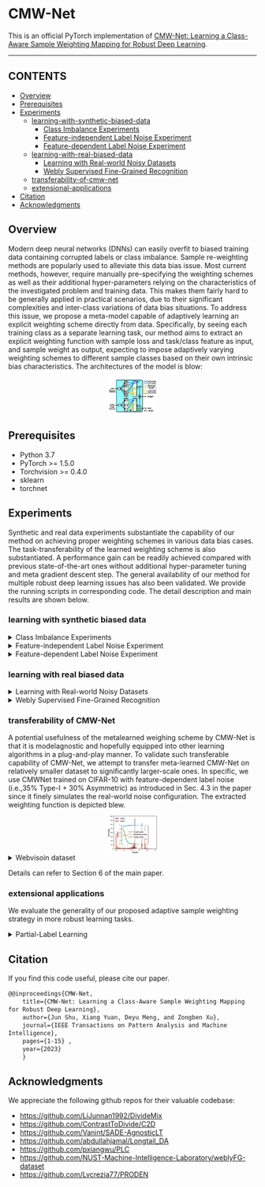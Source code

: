 # CMW-Net
This is an official PyTorch implementation of [CMW-Net: Learning a Class-Aware Sample Weighting Mapping for Robust Deep Learning](https://arxiv.org/pdf/2202.05613.pdf).
****
## CONTENTS

* [Overview](#overview)
* [Prerequisites](#prerequisites)
* [Experiments](#experiments)
    * [learning-with-synthetic-biased-data](#learning-with-synthetic-biased-data)
        * [Class Imbalance Experiments](#Class-Imbalance-Experiments)
        * [Feature-independent Label Noise Experiment](#Feature-independent-Label-Noise-Experiment)
        * [Feature-dependent Label Noise Experiment](#Feature-dependent-Label-Noise-Experiment)
    * [learning-with-real-biased-data](#learning-with-real-biased-data)
        * [Learning with Real-world Noisy Datasets](#Learning-with-Real-world-Noisy-Datasets)
        * [Webly Supervised Fine-Grained Recognition](#Webly-Supervised-Fine-Grained-Recognition)
    * [transferability-of-cmw-net](#transferability-of-cmw-net)
    * [extensional-applications](#extensional-applications)
        <!-- * [Partial-Label Learning](#Partial-Label_Learning) -->
* [Citation](#citation)
* [Acknowledgments](#acknowledgments)

## Overview

Modern deep neural networks (DNNs) can easily overfit to biased training data containing corrupted labels or class imbalance.
Sample re-weighting methods are popularly used to alleviate this data bias issue. Most current methods, however, require manually
pre-specifying the weighting schemes as well as their additional hyper-parameters relying on the characteristics of the investigated
problem and training data. This makes them fairly hard to be generally applied in practical scenarios, due to their significant complexities
and inter-class variations of data bias situations. To address this issue, we propose a meta-model capable of adaptively learning an explicit weighting scheme directly from data. Specifically, by seeing each training class as a separate learning task, our method aims to extract an explicit weighting function with sample loss and task/class feature as input, and sample weight as output, expecting to impose adaptively varying weighting schemes to different sample classes based on their own intrinsic bias characteristics. The architectures of the model is blow:
<div  align="center">    
    <img src="fig/weightnet_class.jpg" width="20%" height="20%" align=center />
</div>

## Prerequisites
* Python 3.7
* PyTorch >= 1.5.0
* Torchvision >= 0.4.0
* sklearn
* torchnet
    
## Experiments
Synthetic and real data experiments substantiate the capability of our method on achieving proper weighting schemes in various data bias cases. The task-transferability of the learned weighting scheme is also substantiated. A performance gain can be readily achieved
compared with previous state-of-the-art ones without additional hyper-parameter tuning and meta gradient descent step. The general availability of our method for multiple robust deep learning issues has also been validated. We provide the running scripts in corresponding code. The detail description and main results are shown below.

### learning with synthetic biased data
<details>
  <summary> <a id='Class-Imbalance-Experiments'>Class Imbalance Experiments</a></summary>

You can repeat the results of Class Imbalance Experiments(TABLE 1 in the paper) by

```
cd section4/Class_Imbalance
bash table1.sh
```

The main results are shown below:
<table class="tg">
<thead>
  <tr>
    <th class="tg-0pky">Dataset Name </th>
    <th class="tg-c3ow" colspan="6">CIFAR-10-LT </th>
    <th class="tg-c3ow" colspan="6">CIFAR-100-LT</th>
  </tr>
</thead>
<tbody>
  <tr>
    <td class="tg-0pky">Imbalance factor </td>
    <td class="tg-c3ow">200 </td>
    <td class="tg-c3ow">100 </td>
    <td class="tg-c3ow">50 </td>
    <td class="tg-c3ow">20 </td>
    <td class="tg-c3ow">10 </td>
    <td class="tg-c3ow">1 </td>
    <td class="tg-c3ow">200 </td>
    <td class="tg-c3ow">100 </td>
    <td class="tg-c3ow">50 </td>
    <td class="tg-c3ow">20 </td>
    <td class="tg-c3ow">10 </td>
    <td class="tg-c3ow">1</td>
  </tr>
  <tr>
    <td class="tg-0pky">ERM </td>
    <td class="tg-c3ow">34.32 </td>
    <td class="tg-c3ow">29.64 </td>
    <td class="tg-c3ow">25.19 </td>
    <td class="tg-c3ow">17.77 </td>
    <td class="tg-c3ow">13.61 </td>
    <td class="tg-c3ow">7.53 </td>
    <td class="tg-c3ow">65.16 </td>
    <td class="tg-c3ow">61.68 </td>
    <td class="tg-c3ow">56.15 </td>
    <td class="tg-c3ow">48.86 </td>
    <td class="tg-c3ow">44.29 </td>
    <td class="tg-c3ow">29.50</td>
  </tr>
  <tr>
    <td class="tg-0pky">Focal loss</td>
    <td class="tg-c3ow">34.71 </td>
    <td class="tg-c3ow">29.62 </td>
    <td class="tg-c3ow">23.29 </td>
    <td class="tg-c3ow">17.24 </td>
    <td class="tg-c3ow">13.34 </td>
    <td class="tg-c3ow">6.97 </td>
    <td class="tg-c3ow">64.38 </td>
    <td class="tg-c3ow">61.59 </td>
    <td class="tg-c3ow">55.68 </td>
    <td class="tg-c3ow">48.05 </td>
    <td class="tg-c3ow">44.22 </td>
    <td class="tg-c3ow">28.85</td>
  </tr>
  <tr>
    <td class="tg-0pky">CB loss</td>
    <td class="tg-c3ow">31.11 </td>
    <td class="tg-c3ow">27.63 </td>
    <td class="tg-c3ow">21.95 </td>
    <td class="tg-c3ow">15.64 </td>
    <td class="tg-c3ow">13.23 </td>
    <td class="tg-c3ow">7.53 </td>
    <td class="tg-c3ow">64.44 </td>
    <td class="tg-c3ow">61.23 </td>
    <td class="tg-c3ow">55.21 </td>
    <td class="tg-c3ow">48.06 </td>
    <td class="tg-c3ow">42.43 </td>
    <td class="tg-c3ow">29.37</td>
  </tr>
  <tr>
    <td class="tg-0pky">LDAM loss</td>
    <td class="tg-c3ow">- </td>
    <td class="tg-c3ow">26.65 </td>
    <td class="tg-c3ow">- </td>
    <td class="tg-c3ow">- </td>
    <td class="tg-c3ow">13.04 </td>
    <td class="tg-c3ow">- </td>
    <td class="tg-c3ow">60.40 </td>
    <td class="tg-c3ow">- </td>
    <td class="tg-c3ow">- </td>
    <td class="tg-c3ow">- </td>
    <td class="tg-c3ow">43.09 </td>
    <td class="tg-c3ow">-</td>
  </tr>
  <tr>
    <td class="tg-0pky">L2RW</td>
    <td class="tg-c3ow">33.49 </td>
    <td class="tg-c3ow">25.84 </td>
    <td class="tg-c3ow">21.07 </td>
    <td class="tg-c3ow">16.90 </td>
    <td class="tg-c3ow">14.81 </td>
    <td class="tg-c3ow">10.75 </td>
    <td class="tg-c3ow">66.62 </td>
    <td class="tg-c3ow">59.77 </td>
    <td class="tg-c3ow">55.56 </td>
    <td class="tg-c3ow">48.36 </td>
    <td class="tg-c3ow">46.27 </td>
    <td class="tg-c3ow">35.89</td>
  </tr>
  <tr>
    <td class="tg-0pky">MW-Net </td>
    <td class="tg-c3ow">32.80 </td>
    <td class="tg-c3ow">26.43 </td>
    <td class="tg-c3ow">20.90 </td>
    <td class="tg-c3ow">15.55 </td>
    <td class="tg-c3ow">12.45 </td>
    <td class="tg-c3ow">7.19 </td>
    <td class="tg-c3ow">63.38 </td>
    <td class="tg-c3ow">58.39 </td>
    <td class="tg-c3ow">54.34 </td>
    <td class="tg-c3ow">46.96 </td>
    <td class="tg-c3ow">41.09 </td>
    <td class="tg-c3ow">29.90</td>
  </tr>
  <tr>
    <td class="tg-0pky">MCW with CE loss</td>
    <td class="tg-c3ow">29.34 </td>
    <td class="tg-c3ow">23.59 </td>
    <td class="tg-c3ow">19.49 </td>
    <td class="tg-c3ow">13.54 </td>
    <td class="tg-c3ow">11.15 </td>
    <td class="tg-7btt">7.21 </td>
    <td class="tg-7btt">60.69 </td>
    <td class="tg-c3ow">56.65 </td>
    <td class="tg-c3ow">51.47 </td>
    <td class="tg-c3ow">44.38 </td>
    <td class="tg-c3ow">40.42 </td>
    <td class="tg-c3ow">-</td>
  </tr>
  <tr>
    <td class="tg-0pky">CMW-Net with CE loss </td>
    <td class="tg-7btt">27.80 </td>
    <td class="tg-7btt">21.15 </td>
    <td class="tg-7btt">17.26 </td>
    <td class="tg-7btt">12.45 </td>
    <td class="tg-7btt">10.97 </td>
    <td class="tg-c3ow">8.30 </td>
    <td class="tg-c3ow">60.85 </td>
    <td class="tg-7btt">55.25 </td>
    <td class="tg-7btt">49.73 </td>
    <td class="tg-7btt">43.06 </td>
    <td class="tg-7btt">39.41 </td>
    <td class="tg-c3ow">30.81</td>
  </tr>
  <tr>
    <td class="tg-0pky">MCW with LDAM loss</td>
    <td class="tg-7btt">25.10 </td>
    <td class="tg-c3ow">20.00 </td>
    <td class="tg-c3ow">17.77 </td>
    <td class="tg-c3ow">15.63 </td>
    <td class="tg-c3ow">12.60 </td>
    <td class="tg-c3ow">10.29 </td>
    <td class="tg-c3ow">60.47 </td>
    <td class="tg-c3ow">55.92 </td>
    <td class="tg-7btt">50.84 </td>
    <td class="tg-c3ow">47.62 </td>
    <td class="tg-c3ow">42.00 </td>
    <td class="tg-c3ow">-</td>
  </tr>
  <tr>
    <td class="tg-0pky">CMW-Net with LDAM loss </td>
    <td class="tg-c3ow">25.57 </td>
    <td class="tg-7btt">19.95 </td>
    <td class="tg-7btt">17.66 </td>
    <td class="tg-7btt">13.08 </td>
    <td class="tg-7btt">11.42 </td>
    <td class="tg-7btt">7.04 </td>
    <td class="tg-7btt">59.81 </td>
    <td class="tg-7btt">55.87 </td>
    <td class="tg-c3ow">51.14 </td>
    <td class="tg-7btt">45.26 </td>
    <td class="tg-7btt">40.32 </td>
    <td class="tg-7btt">29.19</td>
  </tr>
  <tr>
    <td class="tg-0pky">SADE</td>
    <td class="tg-c3ow">19.37 </td>
    <td class="tg-c3ow">16.78 </td>
    <td class="tg-c3ow">14.81 </td>
    <td class="tg-c3ow">11.78 </td>
    <td class="tg-c3ow">9.88 </td>
    <td class="tg-c3ow">7.72 </td>
    <td class="tg-c3ow">54.78 </td>
    <td class="tg-c3ow">50.20 </td>
    <td class="tg-c3ow">46.12 </td>
    <td class="tg-c3ow">40.06 </td>
    <td class="tg-c3ow">36.40 </td>
    <td class="tg-c3ow">28.08</td>
  </tr>
  <tr>
    <td class="tg-0pky">CMW-Net with SADE </td>
    <td class="tg-7btt">19.11 </td>
    <td class="tg-7btt">16.04 </td>
    <td class="tg-7btt">13.54 </td>
    <td class="tg-7btt">10.25 </td>
    <td class="tg-7btt">9.39 </td>
    <td class="tg-7btt">5.39 </td>
    <td class="tg-7btt">54.59 </td>
    <td class="tg-7btt">49.50 </td>
    <td class="tg-7btt">46.01 </td>
    <td class="tg-7btt">39.42 </td>
    <td class="tg-7btt">34.78 </td>
    <td class="tg-7btt">27.50</td>
  </tr>
</tbody>
</table>

Details can refer to Section 4.1 of the main paper.

</details>

<details>
  <summary> <a id='Feature-independent-Label-Noise-Experiment'>Feature-independent Label Noise Experiment</a> </summary>


You can repeat the results of Feature-independent Label Noise Experiment(TABLE 2 and TABLE 3 in the paper) by

```
cd section4/Feature-independent_Label_Noise
bash table2.sh
```
The main results are shown below:
<table class="tg">
<thead>
  <tr>
    <th class="tg-c3ow" rowspan="2">Datasets</th>
    <th class="tg-c3ow" rowspan="2">Noise</th>
    <th class="tg-c3ow" colspan="4">Symmetric Noise</th>
    <th class="tg-c3ow" colspan="4">Asymmetric Noise</th>
  </tr>
  <tr>
    <th class="tg-c3ow">0.2</th>
    <th class="tg-c3ow">0.4</th>
    <th class="tg-c3ow">0.6</th>
    <th class="tg-c3ow">0.8</th>
    <th class="tg-c3ow">0.2</th>
    <th class="tg-c3ow">0.4</th>
    <th class="tg-c3ow">0.6</th>
    <th class="tg-c3ow">0.8</th>
  </tr>
</thead>
<tbody>
  <tr>
    <td class="tg-c3ow" rowspan="9">CIFAR-10</td>
    <td class="tg-c3ow">ERM </td>
    <td class="tg-c3ow">86.98 ± 0.12 </td>
    <td class="tg-c3ow">77.52 ± 0.41 </td>
    <td class="tg-c3ow">73.63 ± 0.85 </td>
    <td class="tg-c3ow">53.82 ± 1.04 </td>
    <td class="tg-c3ow">83.60 ± 0.24 </td>
    <td class="tg-c3ow">77.85 ± 0.98 </td>
    <td class="tg-c3ow">69.69 ± 0.72 </td>
    <td class="tg-c3ow">55.20 ± 0.28</td>
  </tr>
  <tr>
    <td class="tg-c3ow">Forward</td>
    <td class="tg-c3ow">87.99 ± 0.36 </td>
    <td class="tg-c3ow">83.25 ± 0.38 </td>
    <td class="tg-c3ow">74.96 ± 0.65 </td>
    <td class="tg-c3ow">54.64 ± 0.44 </td>
    <td class="tg-c3ow">91.34 ± 0.28 </td>
    <td class="tg-c3ow">89.87 ± 0.61 </td>
    <td class="tg-c3ow">87.24 ± 0.96 </td>
    <td class="tg-c3ow">81.07 ± 1.92</td>
  </tr>
  <tr>
    <td class="tg-c3ow">GCE</td>
    <td class="tg-c3ow">89.99 ± 0.16 </td>
    <td class="tg-c3ow">87.31 ± 0.53 </td>
    <td class="tg-c3ow">82.15 ± 0.47 </td>
    <td class="tg-c3ow">57.36 ± 2.08 </td>
    <td class="tg-c3ow">89.75 ± 1.53 </td>
    <td class="tg-c3ow">87.75 ± 0.36 </td>
    <td class="tg-c3ow">67.21 ± 3.64 </td>
    <td class="tg-c3ow">57.46 ± 0.31</td>
  </tr>
  <tr>
    <td class="tg-c3ow">M-correction</td>
    <td class="tg-c3ow">93.80 ± 0.23 </td>
    <td class="tg-c3ow">92.53 ± 0.11 </td>
    <td class="tg-c3ow">90.30 ± 0.34 </td>
    <td class="tg-c3ow">86.80 ± 0.11 </td>
    <td class="tg-c3ow">92.15 ± 0.18 </td>
    <td class="tg-c3ow">91.76 ± 0.57 </td>
    <td class="tg-c3ow">87.59 ± 0.33 </td>
    <td class="tg-c3ow">67.78 ± 1.22</td>
  </tr>
  <tr>
    <td class="tg-c3ow">DivideMix</td>
    <td class="tg-c3ow">95.70 ± 0.31 </td>
    <td class="tg-c3ow">95.00 ± 0.17 </td>
    <td class="tg-c3ow">94.23 ± 0.23 </td>
    <td class="tg-c3ow">92.90 ± 0.31 </td>
    <td class="tg-c3ow">93.96 ± 0.21 </td>
    <td class="tg-c3ow">91.80 ± 0.78 </td>
    <td class="tg-c3ow">80.14 ± 0.45 </td>
    <td class="tg-c3ow">59.23 ± 0.38</td>
  </tr>
  <tr>
    <td class="tg-c3ow">L2RW</td>
    <td class="tg-c3ow">89.45 ± 0.62 </td>
    <td class="tg-c3ow">87.18 ± 0.84 </td>
    <td class="tg-c3ow">81.57 ± 0.66 </td>
    <td class="tg-c3ow">58.59 ± 1.84 </td>
    <td class="tg-c3ow">90.46 ± 0.56 </td>
    <td class="tg-c3ow">89.76 ± 0.53 </td>
    <td class="tg-c3ow">88.22 ± 0.71 </td>
    <td class="tg-c3ow">85.17 ± 0.31</td>
  </tr>
  <tr>
    <td class="tg-c3ow">MW-Net</td>
    <td class="tg-c3ow">90.46 ± 0.52 </td>
    <td class="tg-c3ow">86.53 ± 0.57 </td>
    <td class="tg-c3ow">82.98 ± 0.34 </td>
    <td class="tg-c3ow">64.41 ± 0.92 </td>
    <td class="tg-c3ow">92.69 ± 0.24 </td>
    <td class="tg-c3ow">90.17 ± 0.11 </td>
    <td class="tg-c3ow">68.55 ± 0.76 </td>
    <td class="tg-c3ow">58.29 ± 1.33</td>
  </tr>
  <tr>
    <td class="tg-c3ow">CMW-Net </td>
    <td class="tg-c3ow">91.09 ± 0.54 </td>
    <td class="tg-c3ow">86.91 ± 0.37 </td>
    <td class="tg-c3ow">83.33 ± 0.55 </td>
    <td class="tg-c3ow">64.80 ± 0.72 </td>
    <td class="tg-c3ow">93.02 ± 0.25 </td>
    <td class="tg-c3ow">92.70 ± 0.32 </td>
    <td class="tg-c3ow">91.28 ± 0.40 </td>
    <td class="tg-c3ow">87.50 ± 0.26</td>
  </tr>
  <tr>
    <td class="tg-c3ow">CMW-Net-SL </td>
    <td class="tg-c3ow">96.20 ± 0.33 </td>
    <td class="tg-c3ow">95.29 ± 0.14 </td>
    <td class="tg-c3ow">94.51 ± 0.32 </td>
    <td class="tg-c3ow">92.10 ± 0.76 </td>
    <td class="tg-c3ow">95.48 ± 0.29 </td>
    <td class="tg-c3ow">94.51 ± 0.52 </td>
    <td class="tg-c3ow">94.18 ± 0.21 </td>
    <td class="tg-c3ow">93.07 ± 0.24</td>
  </tr>
  <tr>
    <td class="tg-c3ow" rowspan="9">CIFAR-100</td>
    <td class="tg-c3ow">ERM </td>
    <td class="tg-c3ow">60.38 ± 0.75 </td>
    <td class="tg-c3ow">46.92 ± 0.51 </td>
    <td class="tg-c3ow">31.82 ± 1.16 </td>
    <td class="tg-c3ow">8.29 ± 3.24 </td>
    <td class="tg-c3ow">61.05 ± 0.11 </td>
    <td class="tg-c3ow">50.30 ± 1.11 </td>
    <td class="tg-c3ow">37.34 ± 1.80 </td>
    <td class="tg-c3ow">12.46 ± 0.43</td>
  </tr>
  <tr>
    <td class="tg-c3ow">Forward</td>
    <td class="tg-c3ow">63.71 ± 0.49 </td>
    <td class="tg-c3ow">49.34 ± 0.60 </td>
    <td class="tg-c3ow">37.90 ± 0.76 </td>
    <td class="tg-c3ow">9.57 ± 1.01 </td>
    <td class="tg-c3ow">64.97 ± 0.47 </td>
    <td class="tg-c3ow">52.37 ± 0.71 </td>
    <td class="tg-c3ow">44.58 ± 0.60 </td>
    <td class="tg-c3ow">15.84 ± 0.62</td>
  </tr>
  <tr>
    <td class="tg-c3ow">GCE</td>
    <td class="tg-c3ow">68.02 ± 1.05 </td>
    <td class="tg-c3ow">64.18 ± 0.30 </td>
    <td class="tg-c3ow">54.46 ± 0.31 </td>
    <td class="tg-c3ow">15.61 ± 0.97 </td>
    <td class="tg-c3ow">66.15 ± 0.44 </td>
    <td class="tg-c3ow">56.85 ± 0.72 </td>
    <td class="tg-c3ow">40.58 ± 0.47 </td>
    <td class="tg-c3ow">15.82 ± 0.63</td>
  </tr>
  <tr>
    <td class="tg-c3ow">M-correction</td>
    <td class="tg-c3ow">73.90 ± 0.14 </td>
    <td class="tg-c3ow">70.10 ± 0.14 </td>
    <td class="tg-c3ow">59.50 ± 0.35 </td>
    <td class="tg-c3ow">48.20 ± 0.23 </td>
    <td class="tg-c3ow">71.85 ± 0.19 </td>
    <td class="tg-c3ow">70.83 ± 0.48 </td>
    <td class="tg-c3ow">60.51 ± 0.52 </td>
    <td class="tg-c3ow">16.06 ± 0.33</td>
  </tr>
  <tr>
    <td class="tg-c3ow">DivideMix</td>
    <td class="tg-c3ow">76.90 ± 0.21 </td>
    <td class="tg-c3ow">75.20 ± 0.12 </td>
    <td class="tg-c3ow">72.00 ± 0.33 </td>
    <td class="tg-c3ow">59.60 ± 0.21 </td>
    <td class="tg-c3ow">76.12 ± 0.44 </td>
    <td class="tg-c3ow">73.47 ± 0.63 </td>
    <td class="tg-c3ow">45.83 ± 0.83 </td>
    <td class="tg-c3ow">16.98 ± 0.40</td>
  </tr>
  <tr>
    <td class="tg-c3ow">L2RW</td>
    <td class="tg-c3ow">65.32 ± 0.42 </td>
    <td class="tg-c3ow">55.75 ± 0.81 </td>
    <td class="tg-c3ow">41.16 ± 0.85 </td>
    <td class="tg-c3ow">16.80 ± 0.22 </td>
    <td class="tg-c3ow">65.93 ± 0.17 </td>
    <td class="tg-c3ow">62.48 ± 0.56 </td>
    <td class="tg-c3ow">51.66 ± 0.49 </td>
    <td class="tg-c3ow">12.40 ± 0.61</td>
  </tr>
  <tr>
    <td class="tg-c3ow">MW-Net</td>
    <td class="tg-c3ow">69.93 ± 0.40 </td>
    <td class="tg-c3ow">65.29 ± 0.43 </td>
    <td class="tg-c3ow">55.59 ± 1.07 </td>
    <td class="tg-c3ow">27.63 ± 0.56 </td>
    <td class="tg-c3ow">69.80 ± 0.34 </td>
    <td class="tg-c3ow">64.88 ± 0.63 </td>
    <td class="tg-c3ow">56.89 ± 0.95 </td>
    <td class="tg-c3ow">17.05 ± 0.52</td>
  </tr>
  <tr>
    <td class="tg-c3ow">CMW-Net </td>
    <td class="tg-c3ow">70.11 ± 0.19 </td>
    <td class="tg-c3ow">65.84 ± 0.50 </td>
    <td class="tg-c3ow">56.93 ± 0.38 </td>
    <td class="tg-c3ow">28.36 ± 0.67 </td>
    <td class="tg-c3ow">71.07 ± 0.56 </td>
    <td class="tg-c3ow">66.15 ± 0.51 </td>
    <td class="tg-c3ow">58.21 ± 0.78 </td>
    <td class="tg-c3ow">17.41 ± 0.16</td>
  </tr>
  <tr>
    <td class="tg-c3ow">CMW-Net-SL </td>
    <td class="tg-c3ow">77.84 ± 0.12 </td>
    <td class="tg-c3ow">76.25 ± 0.67 </td>
    <td class="tg-c3ow">72.61 ± 0.92 </td>
    <td class="tg-c3ow">55.21 ± 0.31 </td>
    <td class="tg-c3ow">77.73 ± 0.37 </td>
    <td class="tg-c3ow">75.69 ± 0.68 </td>
    <td class="tg-c3ow">61.54 ± 0.72 </td>
    <td class="tg-c3ow">18.34 ± 0.21</td>
  </tr>
</tbody>
</table>

<table class="tg">
<thead>
  <tr>
    <th class="tg-c3ow" rowspan="2">Datasets</th>
    <th class="tg-c3ow" rowspan="2">Noise</th>
    <th class="tg-c3ow" colspan="4">Symmetric</th>
    <th class="tg-c3ow">Asy. Noise</th>
  </tr>
  <tr>
    <th class="tg-c3ow">0.2 </th>
    <th class="tg-c3ow">0.5 </th>
    <th class="tg-c3ow">0.8 </th>
    <th class="tg-c3ow">0.9 </th>
    <th class="tg-c3ow">0.4</th>
  </tr>
</thead>
<tbody>
  <tr>
    <td class="tg-c3ow" rowspan="8">CIFAR-10</td>
    <td class="tg-c3ow">DivideMix</td>
    <td class="tg-c3ow">95.7 </td>
    <td class="tg-c3ow">94.4 </td>
    <td class="tg-c3ow">92.9 </td>
    <td class="tg-c3ow">75.4 </td>
    <td class="tg-c3ow">92.1</td>
  </tr>
  <tr>
    <td class="tg-c3ow">ELR+</td>
    <td class="tg-c3ow">94.6 </td>
    <td class="tg-c3ow">93.8 </td>
    <td class="tg-c3ow">93.1 </td>
    <td class="tg-c3ow">75.2 </td>
    <td class="tg-c3ow">92.7</td>
  </tr>
  <tr>
    <td class="tg-c3ow">REED</td>
    <td class="tg-c3ow">95.7 </td>
    <td class="tg-c3ow">95.4 </td>
    <td class="tg-c3ow">94.1 </td>
    <td class="tg-c3ow">93.5 </td>
    <td class="tg-c3ow">-</td>
  </tr>
  <tr>
    <td class="tg-c3ow">AugDesc</td>
    <td class="tg-c3ow">96.2 </td>
    <td class="tg-c3ow">95.1 </td>
    <td class="tg-c3ow">93.6 </td>
    <td class="tg-c3ow">91.8 </td>
    <td class="tg-c3ow">94.3</td>
  </tr>
  <tr>
    <td class="tg-c3ow">C2D</td>
    <td class="tg-c3ow">96.2 </td>
    <td class="tg-c3ow">95.1 </td>
    <td class="tg-c3ow">94.3 </td>
    <td class="tg-c3ow">93.4 </td>
    <td class="tg-c3ow">90.8</td>
  </tr>
  <tr>
    <td class="tg-c3ow">Two-step</td>
    <td class="tg-c3ow">96.2 </td>
    <td class="tg-c3ow">95.3 </td>
    <td class="tg-c3ow">93.7 </td>
    <td class="tg-c3ow">92.7 </td>
    <td class="tg-c3ow">92.4</td>
  </tr>
  <tr>
    <td class="tg-c3ow">CMW-Net-SL </td>
    <td class="tg-c3ow">96.2 </td>
    <td class="tg-c3ow">95.1 </td>
    <td class="tg-c3ow">92.1 </td>
    <td class="tg-c3ow">48.0 </td>
    <td class="tg-c3ow">94.5</td>
  </tr>
  <tr>
    <td class="tg-c3ow">CMW-Net-SL+ </td>
    <td class="tg-c3ow">96.6 </td>
    <td class="tg-c3ow">96.2 </td>
    <td class="tg-c3ow">95.4 </td>
    <td class="tg-c3ow">93.7 </td>
    <td class="tg-c3ow">96.0</td>
  </tr>
  <tr>
    <td class="tg-c3ow" rowspan="8">CIFAR-100</td>
    <td class="tg-c3ow">DivideMix</td>
    <td class="tg-c3ow">77.3 </td>
    <td class="tg-c3ow">74.6 </td>
    <td class="tg-c3ow">60.2 </td>
    <td class="tg-c3ow">31.5 </td>
    <td class="tg-c3ow">72.1</td>
  </tr>
  <tr>
    <td class="tg-c3ow">ELR+</td>
    <td class="tg-c3ow">77.5 </td>
    <td class="tg-c3ow">72.4 </td>
    <td class="tg-c3ow">58.2 </td>
    <td class="tg-c3ow">30.8 </td>
    <td class="tg-c3ow">76.5</td>
  </tr>
  <tr>
    <td class="tg-c3ow">REED</td>
    <td class="tg-c3ow">76.5 </td>
    <td class="tg-c3ow">72.2 </td>
    <td class="tg-c3ow">66.5 </td>
    <td class="tg-c3ow">59.4 </td>
    <td class="tg-c3ow">-</td>
  </tr>
  <tr>
    <td class="tg-c3ow">AugDesc</td>
    <td class="tg-c3ow">79.2 </td>
    <td class="tg-c3ow">77.0 </td>
    <td class="tg-c3ow">66.1 </td>
    <td class="tg-c3ow">40.9 </td>
    <td class="tg-c3ow">76.8</td>
  </tr>
  <tr>
    <td class="tg-c3ow">C2D</td>
    <td class="tg-c3ow">78.3 </td>
    <td class="tg-c3ow">76.1 </td>
    <td class="tg-c3ow">67.4 </td>
    <td class="tg-c3ow">58.5 </td>
    <td class="tg-c3ow">75.1</td>
  </tr>
  <tr>
    <td class="tg-c3ow">Two-step</td>
    <td class="tg-c3ow">79.1 </td>
    <td class="tg-c3ow">78.2 </td>
    <td class="tg-c3ow">70.1 </td>
    <td class="tg-c3ow">53.2 </td>
    <td class="tg-c3ow">65.5</td>
  </tr>
  <tr>
    <td class="tg-c3ow">CMW-Net-SL </td>
    <td class="tg-c3ow">77.84 </td>
    <td class="tg-c3ow">76.2 </td>
    <td class="tg-c3ow">55.2 </td>
    <td class="tg-c3ow">21.2 </td>
    <td class="tg-c3ow">75.7</td>
  </tr>
  <tr>
    <td class="tg-c3ow">CMW-Net-SL+ </td>
    <td class="tg-c3ow">80.2 </td>
    <td class="tg-c3ow">78.2 </td>
    <td class="tg-c3ow">71.1 </td>
    <td class="tg-c3ow">64.6 </td>
    <td class="tg-c3ow">77.2</td>
  </tr>
</tbody>
</table>

Details can refer to Section 4.2 of the main paper.

</details>

<details>
  <summary> <a id='Feature-dependent-Label-Noise-Experiment'>Feature-dependent Label Noise Experiment</a> </summary>

You can repeat the results of TABLE 4 in the paper by
```
cd section4/Feature-dependent_Label_Noise
bash table4.sh
```
The main results are shown below:
<style type="text/css">
.tg  {border-collapse:collapse;border-spacing:0;}
.tg td{border-color:black;border-style:solid;border-width:1px;font-family:Arial, sans-serif;font-size:14px;
  overflow:hidden;padding:10px 5px;word-break:normal;}
.tg th{border-color:black;border-style:solid;border-width:1px;font-family:Arial, sans-serif;font-size:14px;
  font-weight:normal;overflow:hidden;padding:10px 5px;word-break:normal;}
.tg .tg-cly1{text-align:left;vertical-align:middle}
</style>
<table class="tg">
<thead>
  <tr>
    <th class="tg-cly1">Datasets </th>
    <th class="tg-cly1">Noise </th>
    <th class="tg-cly1">ERM </th>
    <th class="tg-cly1">LRT</th>
    <th class="tg-cly1">GCE</th>
    <th class="tg-cly1">MW-Net</th>
    <th class="tg-cly1">PLC</th>
    <th class="tg-cly1">CMW-Net </th>
    <th class="tg-cly1">CMW-Net-SL</th>
  </tr>
</thead>
<tbody>
  <tr>
    <td class="tg-cly1" rowspan="6">CIFAR-10</td>
    <td class="tg-cly1">Type-I (35%) </td>
    <td class="tg-cly1">78.11 ± 0.74 </td>
    <td class="tg-cly1">80.98 ± 0.80 </td>
    <td class="tg-cly1">80.65 ± 0.39 </td>
    <td class="tg-cly1">82.20 ± 0.40 </td>
    <td class="tg-cly1">82.80 ± 0.27 </td>
    <td class="tg-cly1">82.27 ± 0.33 </td>
    <td class="tg-cly1">84.23 ± 0.17</td>
  </tr>
  <tr>
    <td class="tg-cly1">Type-I (70%) </td>
    <td class="tg-cly1">41.98 ± 1.96 </td>
    <td class="tg-cly1">41.52 ± 4.53 </td>
    <td class="tg-cly1">36.52 ± 1.62 </td>
    <td class="tg-cly1">38.85 ± 0.67 </td>
    <td class="tg-cly1">42.74 ± 2.14 </td>
    <td class="tg-cly1">42.23 ± 0.69 </td>
    <td class="tg-cly1">44.19 ± 0.69</td>
  </tr>
  <tr>
    <td class="tg-cly1">Type-II (35%) </td>
    <td class="tg-cly1">76.65 ± 0.57 </td>
    <td class="tg-cly1">80.74 ± 0.25 </td>
    <td class="tg-cly1">77.60 ± 0.88 </td>
    <td class="tg-cly1">81.28 ± 0.56 </td>
    <td class="tg-cly1">81.54 ± 0.47 </td>
    <td class="tg-cly1">81.69 ± 0.57 </td>
    <td class="tg-cly1">83.12 ± 0.40</td>
  </tr>
  <tr>
    <td class="tg-cly1">Type-II (70%) </td>
    <td class="tg-cly1">45.57 ± 1.12 </td>
    <td class="tg-cly1">81.08 ± 0.35 </td>
    <td class="tg-cly1">40.30 ± 1.46 </td>
    <td class="tg-cly1">42.15 ± 1.07 </td>
    <td class="tg-cly1">46.04 ± 2.20 </td>
    <td class="tg-cly1">46.30 ± 0.77 </td>
    <td class="tg-cly1">48.26 ± 0.88</td>
  </tr>
  <tr>
    <td class="tg-cly1">Type-III (35%) </td>
    <td class="tg-cly1">76.89 ± 0.79 </td>
    <td class="tg-cly1">76.89 ± 0.79 </td>
    <td class="tg-cly1">79.18 ± 0.61 </td>
    <td class="tg-cly1">81.57 ± 0.73 </td>
    <td class="tg-cly1">81.50 ± 0.50 </td>
    <td class="tg-cly1">81.52 ± 0.38 </td>
    <td class="tg-cly1">83.10 ± 0.34</td>
  </tr>
  <tr>
    <td class="tg-cly1">Type-III (70%) </td>
    <td class="tg-cly1">43.32 ± 1.00 </td>
    <td class="tg-cly1">44.47 ± 1.23 </td>
    <td class="tg-cly1">37.10 ± 0.59 </td>
    <td class="tg-cly1">42.43 ± 1.27 </td>
    <td class="tg-cly1">45.05 ± 1.13 </td>
    <td class="tg-cly1">43.76 ± 0.96 </td>
    <td class="tg-cly1">45.15 ± 0.91</td>
  </tr>
  <tr>
    <td class="tg-cly1" rowspan="6">CIFAR-100</td>
    <td class="tg-cly1">Type-I (35%) </td>
    <td class="tg-cly1">57.68 ± 0.29 </td>
    <td class="tg-cly1">56.74 ± 0.34 </td>
    <td class="tg-cly1">58.37 ± 0.18 </td>
    <td class="tg-cly1">62.10 ± 0.50 </td>
    <td class="tg-cly1">60.01 ± 0.43 </td>
    <td class="tg-cly1">62.43 ± 0.38 </td>
    <td class="tg-cly1">64.01 ± 0.11</td>
  </tr>
  <tr>
    <td class="tg-cly1">Type-I (70%) </td>
    <td class="tg-cly1">39.32 ± 0.43 </td>
    <td class="tg-cly1">45.29 ± 0.43 </td>
    <td class="tg-cly1">40.01 ± 0.71 </td>
    <td class="tg-cly1">44.71 ± 0.49 </td>
    <td class="tg-cly1">45.92 ± 0.61 </td>
    <td class="tg-cly1">46.68 ± 0.64 </td>
    <td class="tg-cly1">47.62 ± 0.44</td>
  </tr>
  <tr>
    <td class="tg-cly1">Type-II (35%) </td>
    <td class="tg-cly1">57.83 ± 0.25 </td>
    <td class="tg-cly1">57.25 ± 0.68 </td>
    <td class="tg-cly1">58.11 ± 1.05 </td>
    <td class="tg-cly1">63.78 ± 0.24 </td>
    <td class="tg-cly1">63.68 ± 0.29 </td>
    <td class="tg-cly1">64.08 ± 0.26 </td>
    <td class="tg-cly1">64.13 ± 0.19</td>
  </tr>
  <tr>
    <td class="tg-cly1">Type-II (70%) </td>
    <td class="tg-cly1">39.30 ± 0.32 </td>
    <td class="tg-cly1">43.71 ± 0.51 </td>
    <td class="tg-cly1">37.75 ± 0.46 </td>
    <td class="tg-cly1">44.61 ± 0.41 </td>
    <td class="tg-cly1">45.03 ± 0.50 </td>
    <td class="tg-cly1">50.01 ± 0.51 </td>
    <td class="tg-cly1">51.99 ± 0.35</td>
  </tr>
  <tr>
    <td class="tg-cly1">Type-III (35%) </td>
    <td class="tg-cly1">56.07 ± 0.79 </td>
    <td class="tg-cly1">56.57 ± 0.30 </td>
    <td class="tg-cly1">57.51 ± 1.16 </td>
    <td class="tg-cly1">62.53 ± 0.33 </td>
    <td class="tg-cly1">63.68 ± 0.29 </td>
    <td class="tg-cly1">63.21 ± 0.23 </td>
    <td class="tg-cly1">64.47 ± 0.15</td>
  </tr>
  <tr>
    <td class="tg-cly1">Type-III (70%) </td>
    <td class="tg-cly1">40.01 ± 0.18 </td>
    <td class="tg-cly1">44.41 ± 0.19 </td>
    <td class="tg-cly1">40.53 ± 0.60 </td>
    <td class="tg-cly1">45.17 ± 0.77 </td>
    <td class="tg-cly1">44.45 ± 0.62 </td>
    <td class="tg-cly1">47.38 ± 0.65 </td>
    <td class="tg-cly1">48.78 ± 0.62</td>
  </tr>
</tbody>
</table>

We can repeat the results of TABLE 5 in the paper by
```
cd section4/Feature-dependent_Label_Noise
bash table5.sh
```
The main results are shown below:
<style type="text/css">
.tg  {border-collapse:collapse;border-spacing:0;}
.tg td{border-color:black;border-style:solid;border-width:1px;font-family:Arial, sans-serif;font-size:14px;
  overflow:hidden;padding:10px 5px;word-break:normal;}
.tg th{border-color:black;border-style:solid;border-width:1px;font-family:Arial, sans-serif;font-size:14px;
  font-weight:normal;overflow:hidden;padding:10px 5px;word-break:normal;}
.tg .tg-nrix{text-align:center;vertical-align:middle}
</style>
<table class="tg">
<thead>
  <tr>
    <th class="tg-nrix">Datasets </th>
    <th class="tg-nrix">Noise </th>
    <th class="tg-nrix">ERM </th>
    <th class="tg-nrix">LRT</th>
    <th class="tg-nrix">GCE</th>
    <th class="tg-nrix">MW-Net</th>
    <th class="tg-nrix">PLC</th>
    <th class="tg-nrix">CMW-Net </th>
    <th class="tg-nrix">CMW-Net-SL</th>
  </tr>
</thead>
<tbody>
  <tr>
    <td class="tg-nrix" rowspan="6">CIFAR-10</td>
    <td class="tg-nrix">Type-I + Symmetric </td>
    <td class="tg-nrix">75.26 ± 0.32 </td>
    <td class="tg-nrix">75.97 ± 0.27 </td>
    <td class="tg-nrix">78.08 ± 0.66 </td>
    <td class="tg-nrix">76.39 ± 0.42 </td>
    <td class="tg-nrix">79.04 ± 0.50 </td>
    <td class="tg-nrix">78.42 ± 0.47 </td>
    <td class="tg-nrix">82.00 ± 0.36</td>
  </tr>
  <tr>
    <td class="tg-nrix">Type-I + Asymmetric </td>
    <td class="tg-nrix">75.21 ± 0.64 </td>
    <td class="tg-nrix">76.96 ± 0.45 </td>
    <td class="tg-nrix">76.91 ± 0.56 </td>
    <td class="tg-nrix">76.54 ± 0.56 </td>
    <td class="tg-nrix">78.31 ± 0.41 </td>
    <td class="tg-nrix">77.14 ± 0.38 </td>
    <td class="tg-nrix">80.69 ± 0.47</td>
  </tr>
  <tr>
    <td class="tg-nrix">Type-II + Symmetric </td>
    <td class="tg-nrix">74.92 ± 0.63 </td>
    <td class="tg-nrix">75.94 ± 0.58 </td>
    <td class="tg-nrix">75.69 ± 0.21 </td>
    <td class="tg-nrix">76.57 ± 0.81 </td>
    <td class="tg-nrix">80.08 ± 0.37 </td>
    <td class="tg-nrix">76.77 ± 0.63 </td>
    <td class="tg-nrix">80.96 ± 0.23</td>
  </tr>
  <tr>
    <td class="tg-nrix">Type-II + Asymmetric </td>
    <td class="tg-nrix">74.28 ± 0.39 </td>
    <td class="tg-nrix">77.03 ± 0.62 </td>
    <td class="tg-nrix">75.30 ± 0.81 </td>
    <td class="tg-nrix">75.35 ± 0.40 </td>
    <td class="tg-nrix">77.63 ± 0.30 </td>
    <td class="tg-nrix">77.08 ± 0.52 </td>
    <td class="tg-nrix">80.94 ± 0.14</td>
  </tr>
  <tr>
    <td class="tg-nrix">Type-III + Symmetric </td>
    <td class="tg-nrix">74.00 ± 0.38 </td>
    <td class="tg-nrix">75.66 ± 0.57 </td>
    <td class="tg-nrix">77.00 ± 0.12 </td>
    <td class="tg-nrix">76.28 ± 0.82 </td>
    <td class="tg-nrix">80.06 ± 0.47 </td>
    <td class="tg-nrix">77.16 ± 0.30 </td>
    <td class="tg-nrix">81.58 ± 0.55</td>
  </tr>
  <tr>
    <td class="tg-nrix">Type-III + Asymmetric </td>
    <td class="tg-nrix">75.31 ± 0.34 </td>
    <td class="tg-nrix">77.19 ± 0.74 </td>
    <td class="tg-nrix">75.70 ± 0.91 </td>
    <td class="tg-nrix">75.82 ± 0.77 </td>
    <td class="tg-nrix">77.54 ± 0.70 </td>
    <td class="tg-nrix">76.49 ± 0.88 </td>
    <td class="tg-nrix">80.48 ± 0.48</td>
  </tr>
  <tr>
    <td class="tg-nrix" rowspan="6">CIFAR-100</td>
    <td class="tg-nrix">Type-I + Symmetric </td>
    <td class="tg-nrix">48.86 ± 0.56 </td>
    <td class="tg-nrix">45.66 ± 1.60 </td>
    <td class="tg-nrix">52.90 ± 0.53 </td>
    <td class="tg-nrix">57.70 ± 0.32 </td>
    <td class="tg-nrix">60.09 ± 0.15 </td>
    <td class="tg-nrix">59.17 ± 0.42 </td>
    <td class="tg-nrix">60.87 ± 0.56</td>
  </tr>
  <tr>
    <td class="tg-nrix">Type-I + Asymmetric </td>
    <td class="tg-nrix">45.85 ± 0.93 </td>
    <td class="tg-nrix">52.04 ± 0.15 </td>
    <td class="tg-nrix">52.69 ± 1.14 </td>
    <td class="tg-nrix">56.61 ± 0.71 </td>
    <td class="tg-nrix">56.40 ± 0.34 </td>
    <td class="tg-nrix">57.42 ± 0.81 </td>
    <td class="tg-nrix">61.35 ± 0.52</td>
  </tr>
  <tr>
    <td class="tg-nrix">Type-II + Symmetric </td>
    <td class="tg-nrix">49.32 ± 0.36 </td>
    <td class="tg-nrix">43.86 ± 1.31 </td>
    <td class="tg-nrix">53.61 ± 0.46 </td>
    <td class="tg-nrix">54.08 ± 0.18 </td>
    <td class="tg-nrix">60.01 ± 0.63 </td>
    <td class="tg-nrix">59.16 ± 0.18 </td>
    <td class="tg-nrix">61.00 ± 0.41</td>
  </tr>
  <tr>
    <td class="tg-nrix">Type-II + Asymmetric </td>
    <td class="tg-nrix">46.50 ± 0.95 </td>
    <td class="tg-nrix">52.11 ± 0.46 </td>
    <td class="tg-nrix">51.98 ± 0.37 </td>
    <td class="tg-nrix">58.53 ± 0.45 </td>
    <td class="tg-nrix">61.43 ± 0.33 </td>
    <td class="tg-nrix">58.99 ± 0.91 </td>
    <td class="tg-nrix">61.35 ± 0.57</td>
  </tr>
  <tr>
    <td class="tg-nrix">Type-III + Symmetric </td>
    <td class="tg-nrix">48.94 ± 0.61 </td>
    <td class="tg-nrix">42.79 ± 1.78 </td>
    <td class="tg-nrix">52.07 ± 0.35 </td>
    <td class="tg-nrix">55.29 ± 0.57 </td>
    <td class="tg-nrix">60.14 ± 0.97 </td>
    <td class="tg-nrix">58.48 ± 0.79 </td>
    <td class="tg-nrix">60.21 ± 0.48</td>
  </tr>
  <tr>
    <td class="tg-nrix">Type-III + Asymmetric </td>
    <td class="tg-nrix">45.70 ± 0.12 </td>
    <td class="tg-nrix">50.31 ± 0.39 </td>
    <td class="tg-nrix">50.87 ± 1.12 </td>
    <td class="tg-nrix">58.43 ± 0.60 </td>
    <td class="tg-nrix">54.56 ± 1.11 </td>
    <td class="tg-nrix">58.83 ± 0.57 </td>
    <td class="tg-nrix">60.52 ± 0.53</td>
  </tr>
</tbody>
</table>

Details can refer to Section 4.3 of the main paper.

</details>


### learning with real biased data
<details>
  <summary> <a id='Learning-with-Real-world-Noisy-Datasets'>Learning with Real-world Noisy Datasets</a> </summary>

We test our method in the ANIMAL-10N and mini WebVision.
You can repeat the results in the ANIMAL-10N (TABLE 6 in the paper) by
```
cd section5/ANIMAL-10N
bash table6.sh
```
The main results are shown below:
| Method |  Test Accuracy | Method |  Test Accuracy |
|:----:|:----:|:----:|:----:|
|ERM  | 79.4 $\pm$ 0.14 | ActiveBias |  80.5 $\pm$ 0.26 |
| Co-teaching | 80.2 $\pm$ 0.13 |SELFIE | 81.8 $\pm$ 0.09 |
| PLC |   83.4 $\pm$ 0.43 | MW-Net |  80.7 $\pm$ 0.52 |
| CMW-Net |  80.9 $\pm$ 0.48  |  CMW-Net-SL  | 84.7 $\pm$ 0.28 |

You can repeat the results in the mini WebVision (TABLE 7 in the paper) by
```
cd section5/mini_WebVision
bash table7.sh
```
The main results are shown below:
| Methods| ILSVRC12 top1 | ILSVRC12 top5 | WebVision top1 | WebVision top5 |
|:----:|:----:|:----:|:----:|:----:|
|Forward | 61.12 |82.68 |  57.36 | 82.36  |
|MentorNet |  63.00| 81.40 |57.80| 79.92  |
| Co-teaching | 63.58 |85.20|61.48 |84.70 |
| Interative-CV |   65.24 |85.34| 61.60| 84.98 |
| MW-Net | 69.34 | 87.44 | 65.80 | 87.52  |
| CMW-Net  | 70.56 | 88.76 | 66.44 | 87.68 |
|DivideMix | 77.32 | 91.64| 75.20 | 90.84  |
| ELR | 77.78 | 91.68| 70.29 | 89.76  |
| DivideMix |   76.32 | 90.65| 74.42 | 91.21  |	
| CMW-Net-SL |   78.08 | 92.96| 75.72 | 92.52  |
| DivideMix with C2D | 79.42 | 92.32 |  78.57 | 93.04  |
| CMW-Net-SL+C2D | 80.44 | 93.36 | 77.36 | 93.48 |

Details can refer to Section 5.1 of the main paper.

</details>

<details>
  <summary> <a id='Webly-Supervised-Fine-Grained-Recognition'>Webly Supervised Fine-Grained Recognition</a> </summary>

We further run our method on a benchmark WebFG-496
dataset consisting of three sub-datasets:
Web-aircraft, Web-bird, Web-car,
You can repeat the results in the mini WebVision (TABLE 7 in the paper) by
```
cd section5/WebFG-496
bash table8.sh
```
The main results are shown below:
|Methods | Web-Bird | Web-Aircraft | Web-Car |Average   | 
|:----:|:----:|:----:|:----:|:----:|
|ERM | 66.56 | 64.33 | 67.42 |66.10  |
|Decoupling | 70.56 |75.97 |75.00| 73.84  |
|Co-teaching | 73.85| 72.76 |73.10 |73.24    |
|Peer-learning | 76.48 |74.38| 78.52 |76.46  |
|MW-Net      | 75.60 | 72.93 | 77.33 |  75.29 |
|CMW-Net     | 75.72 | 73.72 | 77.42 | 75.62  |
|CMW-Net-SL | 77.41 | 76.48 | 79.70 | 77.86 |

Details can refer to Section 5.2 of the main paper.

</details>


### transferability of CMW-Net
A potential usefulness of the metalearned weighing scheme by CMW-Net is that it is modelagnostic and hopefully equipped into other learning algorithms in a plug-and-play manner. To validate such transferable capability of CMW-Net, we attempt to transfer meta-learned CMW-Net on relatively smaller dataset to significantly larger-scale ones. In specific, we use CMWNet trained on CIFAR-10 with feature-dependent label noise (i.e.,35% Type-I + 30% Asymmetric) as introduced in Sec. 4.3 in the paper since it finely simulates the real-world noise configuration. The extracted weighting function is depicted blew.

<div  align="center">    
    <img src="fig/all_weight_cmwn.jpg" width="20%" height="20%" align=center />
</div>


<details>
  <summary> <a id='Webvisoin-dataset'>Webvisoin dataset</a> </summary>

We deploy it on full WebVision. Even with a relatively concise form, our method still outperforms the
second-best Heteroscedastic method by an evident margin. This further validates the potential usefulness of CMWNet to practical large-scale problems with complicated data bias situations, with an intrinsic reduction of the labor and computation costs by readily specifying proper weighting scheme for a learning algorithm. You can repeat the performance on full WebVision(TABLE 10 in the main paper) by
```
cd section6/webvision
bash table10.sh
```
The main results are shown below:
| Methods| ILSVRC12 top1 | ILSVRC12 top5 | WebVision top1 | WebVision top5 |
|:----:|:----:|:----:|:----:|:----:|
ERM | 69.7 |87.0 | 62.9 | 83.6  |
MentorNet | 70.8| 88.0 |62.5| 83.0  |
MentorMix | {74.3} |90.5|67.5 |{87.2}  |
HAR | 75.0 | 90.6 | 67.1 | 86.7 |
MILE | 76.5 | 90.9 | 68.7 |  86.4  |
Heteroscedastic | 76.6  |  92.1 | 68.6 |  87.1  |	
CurriculumNet | 79.3 | 93.6 | - | - |
ERM + CMW-Net-SL   | 77.9 | 92.6 | 69.6 | 88.5 |

</details>

Details can refer to Section 6 of the main paper.


### extensional applications
We evaluate the generality of our proposed adaptive
sample weighting strategy in more robust learning tasks.

<details>
  <summary> <a id='Partial-Label_Learning'>Partial-Label Learning</a> </summary>

It is seen that CMW-Net can significantly enhance the performance of the baseline method in both test cases, showing its potential usability in this Partial-Label Learning task. You can repeat the performance in Partial-Label Learning(Fig 9 in the paper) by
```
cd section7/Partial-Label_Learning
bash fig9.sh
```
The main results are shown below.

Accuracy comparisons on PRODEN w/o CMW-Net strategy over CIFAR-10: 
<div  align="center">    
    <img src="fig/partial_cifar10.jpg" width="20%" height="20%" align=center />
</div>

Accuracy comparisons on PRODEN w/o CMW-Net strategy over CIFAR-100: 
<div  align="center">    
    <img src="fig/partial_cifar100.jpg" width="20%" height="20%" align=center />
</div>

<!-- ![partial_cifar100](fig/partial_cifar100.jpg) -->

<!-- <style type="text/css">
.tg  {border-collapse:collapse;border-spacing:0;}
.tg td{border-color:black;border-style:solid;border-width:1px;font-family:Arial, sans-serif;font-size:14px;
  overflow:hidden;padding:10px 5px;word-break:normal;}
.tg th{border-color:black;border-style:solid;border-width:1px;font-family:Arial, sans-serif;font-size:14px;
  font-weight:normal;overflow:hidden;padding:10px 5px;word-break:normal;}
.tg .tg-nrix{text-align:center;vertical-align:middle}
</style>
<table class="tg">
<thead>
  <tr>
    <th class="tg-nrix">Dataset </th>
    <th class="tg-nrix">Methods </th>
    <th class="tg-nrix">Classifier </th>
    <th class="tg-nrix">q = 0.1 </th>
    <th class="tg-nrix">q = 0.3 </th>
    <th class="tg-nrix">q = 0.5 </th>
    <th class="tg-nrix">q = 0.7</th>
  </tr>
</thead>
<tbody>
  <tr>
    <td class="tg-nrix" rowspan="2">MNIST </td>
    <td class="tg-nrix">PRODEN </td>
    <td class="tg-nrix">MLP </td>
    <td class="tg-nrix">98.59 ± 0.01 </td>
    <td class="tg-nrix">98.07 ± 0.03 </td>
    <td class="tg-nrix">98.42 ± 0.03 </td>
    <td class="tg-nrix">98.09 ± 0.05</td>
  </tr>
  <tr>
    <td class="tg-nrix">PRODEN+ Ours </td>
    <td class="tg-nrix">MLP </td>
    <td class="tg-nrix">98.99 ± 0.01 </td>
    <td class="tg-nrix">98.83 ± 0.02 </td>
    <td class="tg-nrix">98.57 ± 0.04 </td>
    <td class="tg-nrix">98.33 ± 0.02</td>
  </tr>
  <tr>
    <td class="tg-nrix" rowspan="2">Fashion-MNIST </td>
    <td class="tg-nrix">PRODEN </td>
    <td class="tg-nrix">MLP </td>
    <td class="tg-nrix">89.51 ± 0.07 </td>
    <td class="tg-nrix">88.79 ± 0.06 </td>
    <td class="tg-nrix">88.32 ± 0.07 </td>
    <td class="tg-nrix">87.21 ± 0.13</td>
  </tr>
  <tr>
    <td class="tg-nrix">PRODEN+ Ours </td>
    <td class="tg-nrix">MLP </td>
    <td class="tg-nrix">90.47 ± 0.02 </td>
    <td class="tg-nrix">90.07 ± 0.05 </td>
    <td class="tg-nrix">89.38 ± 0.12 </td>
    <td class="tg-nrix">87.84 ± 0.13</td>
  </tr>
  <tr>
    <td class="tg-nrix" rowspan="2">Kuzushiji-MNIST </td>
    <td class="tg-nrix">PRODEN </td>
    <td class="tg-nrix">MLP</td>
    <td class="tg-nrix">91.07 ± 0.07</td>
    <td class="tg-nrix">90.24 ± 0.12</td>
    <td class="tg-nrix">88.31 ± 0.14 </td>
    <td class="tg-nrix">85.55 ± 0.58</td>
  </tr>
  <tr>
    <td class="tg-nrix">PRODEN+ Ours PRODEN </td>
    <td class="tg-nrix">MLP MLP </td>
    <td class="tg-nrix">93.07 ± 0.04 </td>
    <td class="tg-nrix">91.65 ± 0.03 </td>
    <td class="tg-nrix">88.31 ± 0.07 </td>
    <td class="tg-nrix">86.11 ± 0.1</td>
  </tr>
  <tr>
    <td class="tg-nrix" rowspan="2">CIFAR-10 </td>
    <td class="tg-nrix">PRODEN </td>
    <td class="tg-nrix">ResNet-32 </td>
    <td class="tg-nrix">82.09 ± 0.05 </td>
    <td class="tg-nrix">81.70 ± 0.58 </td>
    <td class="tg-nrix">80.72 ± 1.08 </td>
    <td class="tg-nrix">76.24 ± 1.35</td>
  </tr>
  <tr>
    <td class="tg-nrix">PRODEN+ Ours </td>
    <td class="tg-nrix">ResNet-32 </td>
    <td class="tg-nrix">89.77 ± 0.36 </td>
    <td class="tg-nrix">88.01 ± 0.27 </td>
    <td class="tg-nrix">86.04 ± 0.32 </td>
    <td class="tg-nrix">80.57 ± 1.33</td>
  </tr>
  <tr>
    <td class="tg-nrix">– </td>
    <td class="tg-nrix">– </td>
    <td class="tg-nrix">– </td>
    <td class="tg-nrix">q = 0.03 </td>
    <td class="tg-nrix">q = 0.05 </td>
    <td class="tg-nrix">q = 0.07 </td>
    <td class="tg-nrix">q = 0.10</td>
  </tr>
  <tr>
    <td class="tg-nrix" rowspan="2">CIFAR-100 </td>
    <td class="tg-nrix">PRODEN </td>
    <td class="tg-nrix">ResNet-32 </td>
    <td class="tg-nrix">48.06 ± 0.95 </td>
    <td class="tg-nrix">47.07 ± 1.32 </td>
    <td class="tg-nrix">46.49 ± 1.73 </td>
    <td class="tg-nrix">46.30 ± 1.98</td>
  </tr>
  <tr>
    <td class="tg-nrix">PRODEN+ Ours </td>
    <td class="tg-nrix">ResNet-32 </td>
    <td class="tg-nrix">61.22 ± 0.03 </td>
    <td class="tg-nrix">60.25 ± 0.17 </td>
    <td class="tg-nrix">59.17 ± 0.17 </td>
    <td class="tg-nrix">54.64 ± 0.15</td>
  </tr>
</tbody>
</table> -->

Details can refer to Section 7.1 of the main paper.

</details>


## Citation
If you find this code useful, please cite our paper.

```
@@inproceedings{CMW-Net,
  	title={CMW-Net: Learning a Class-Aware Sample Weighting Mapping for Robust Deep Learning},
  	author={Jun Shu, Xiang Yuan, Deyu Meng, and Zongben Xu},
  	journal={IEEE Transactions on Pattern Analysis and Machine Intelligence},
    pages={1-15} ,
  	year={2023}
    }
```

## Acknowledgments
We appreciate the following github repos for their valuable codebase:

- https://github.com/LiJunnan1992/DivideMix
- https://github.com/ContrastToDivide/C2D
- https://github.com/Vanint/SADE-AgnosticLT
- https://github.com/abdullahjamal/Longtail_DA
- https://github.com/pxiangwu/PLC
- https://github.com/NUST-Machine-Intelligence-Laboratory/weblyFG-dataset
- https://github.com/Lvcrezia77/PRODEN



